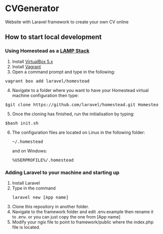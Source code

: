 # CVGenerator
Website with Laravel framework to create your own CV online

## How to start local development
### Using Homestead as a [LAMP Stack](https://en.wikipedia.org/wiki/LAMP_(software_bundle))
1. Install [VirtualBox 5.x](https://www.virtualbox.org/wiki/Downloads)
2. Install [Vagrant](http://www.vagrantup.com/downloads.html)
3. Open a command prompt and type in the following:
  <pre>vagrant box add laravel/homestead</pre>
4. Navigate to a folder where you want to have your Homestead virtual machine configuration then type:
  <pre>$git clone https://github.com/laravel/homestead.git Homestead</pre>
5. Once the cloning has finished, run the initialisation by typing:
  <pre>$bash init.sh</pre>
6. The configuration files are located on Linux in the following folder: <pre>~/.homestead</pre> and on Windows: <pre>
%USERPROFILE%/.homestead</pre>

### Adding Laravel to your machine and starting up
1. Install Laravel
2. Type in the command <pre>laravel new [App name]</pre>
2. Clone this repository in another folder.
3. Navigate to the framework folder and edit .env.example then rename it to .env. or you can just copy the one from [App name]
4. Modify your ngix file to point to framework/public where the index.php file is located.
